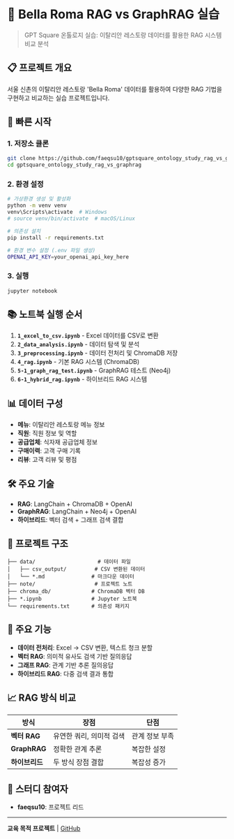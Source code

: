 # 🍝 Bella Roma RAG vs GraphRAG 실습

> GPT Square 온톨로지 실습: 이탈리안 레스토랑 데이터를 활용한 RAG 시스템 비교 분석

## 📋 프로젝트 개요

서울 신촌의 이탈리안 레스토랑 'Bella Roma' 데이터를 활용하여 다양한 RAG 기법을 구현하고 비교하는 실습 프로젝트입니다.

## 🚀 빠른 시작

### 1. 저장소 클론
```bash
git clone https://github.com/faeqsu10/gptsquare_ontology_study_rag_vs_graphrag.git
cd gptsquare_ontology_study_rag_vs_graphrag
```

### 2. 환경 설정
```bash
# 가상환경 생성 및 활성화
python -m venv venv
venv\Scripts\activate  # Windows
# source venv/bin/activate  # macOS/Linux

# 의존성 설치
pip install -r requirements.txt

# 환경 변수 설정 (.env 파일 생성)
OPENAI_API_KEY=your_openai_api_key_here
```

### 3. 실행
```bash
jupyter notebook
```

## 📚 노트북 실행 순서

1. **`1_excel_to_csv.ipynb`** - Excel 데이터를 CSV로 변환
2. **`2_data_analysis.ipynb`** - 데이터 탐색 및 분석
3. **`3_preprocessing.ipynb`** - 데이터 전처리 및 ChromaDB 저장
4. **`4_rag.ipynb`** - 기본 RAG 시스템 (ChromaDB)
5. **`5-1_graph_rag_test.ipynb`** - GraphRAG 테스트 (Neo4j)
6. **`6-1_hybrid_rag.ipynb`** - 하이브리드 RAG 시스템

## 📊 데이터 구성

- **메뉴**: 이탈리안 레스토랑 메뉴 정보
- **직원**: 직원 정보 및 역할
- **공급업체**: 식자재 공급업체 정보
- **구매이력**: 고객 구매 기록
- **리뷰**: 고객 리뷰 및 평점

## 🛠️ 주요 기술

- **RAG**: LangChain + ChromaDB + OpenAI
- **GraphRAG**: LangChain + Neo4j + OpenAI
- **하이브리드**: 벡터 검색 + 그래프 검색 결합

## 📁 프로젝트 구조

```
├── data/                    # 데이터 파일
│   ├── csv_output/         # CSV 변환된 데이터
│   └── *.md               # 마크다운 데이터
├── note/                   # 프로젝트 노트
├── chroma_db/             # ChromaDB 벡터 DB
├── *.ipynb                # Jupyter 노트북
└── requirements.txt       # 의존성 패키지
```

## 🔧 주요 기능

- **데이터 전처리**: Excel → CSV 변환, 텍스트 청크 분할
- **벡터 RAG**: 의미적 유사도 검색 기반 질의응답
- **그래프 RAG**: 관계 기반 추론 질의응답
- **하이브리드 RAG**: 다중 검색 결과 통합

## 📈 RAG 방식 비교

| 방식 | 장점 | 단점 |
|------|------|------|
| **벡터 RAG** | 유연한 쿼리, 의미적 검색 | 관계 정보 부족 |
| **GraphRAG** | 정확한 관계 추론 | 복잡한 설정 |
| **하이브리드** | 두 방식 장점 결합 | 복잡성 증가 |

## 🤝 스터디 참여자

- **faeqsu10**: 프로젝트 리드

---

**교육 목적 프로젝트** | [GitHub](https://github.com/faeqsu10/gptsquare_ontology_study_rag_vs_graphrag)
